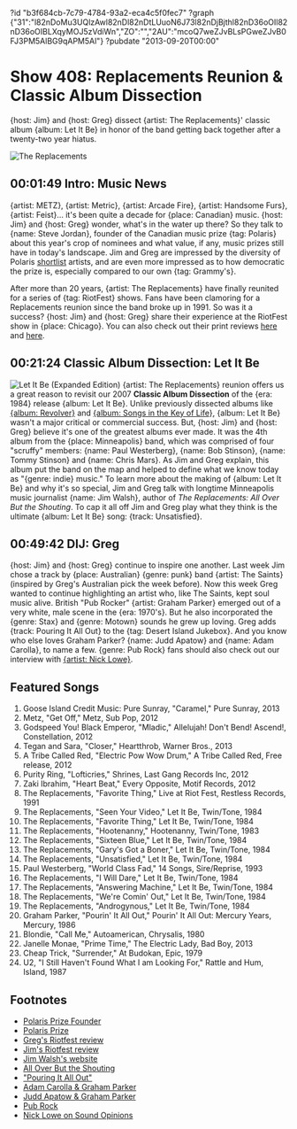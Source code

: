?id "b3f684cb-7c79-4784-93a2-eca4c5f0fec7"
?graph {"31":"l82nDoMu3UQlzAwl82nDl82nDtLUuoN6J73l82nDjBjthl82nD36oOIl82nD36oOIBLXqyMOJ5zVdiWn","ZO":"","2AU":"mcoQ7weZJvBLsPGweZJvB0FJ3PM5AlBG9qAPM5Al"}
?pubdate "2013-09-20T00:00"

# Show 408: Replacements Reunion & Classic Album Dissection 

{host: Jim} and {host: Greg} dissect {artist: The Replacements}' classic album {album: Let It Be} in honor of the band getting back together after a twenty-two year hiatus.

![The Replacements](https://static.soundopinions.org/images/2013/replacements.jpg)

## 00:01:49 Intro: Music News
{artist: METZ}, {artist: Metric}, {artist: Arcade Fire}, {artist: Handsome Furs}, {artist: Feist}… it's been quite a decade for {place: Canadian} music. {host: Jim} and {host: Greg} wonder, what's in the water up there? So they talk to {name: Steve Jordan}, founder of the Canadian music prize {tag: Polaris} about this year's crop of nominees and what value, if any, music prizes still have in today's landscape. Jim and Greg are impressed by the diversity of Polaris [shortlist](http://www.polarismusicprize.ca/2013/) artists, and are even more impressed as to how democratic the prize is, especially compared to our own {tag: Grammy's}.‎

After more than 20 years, {artist: The Replacements} have finally reunited for a series of {tag: RiotFest} shows. Fans have been clamoring for a Replacements reunion since the band broke up in 1991. So was it a success? {host: Jim} and {host: Greg} share their experience at the RiotFest show in {place: Chicago}. You can also check out their print reviews [here](http://articles.chicagotribune.com/2013-09-16/entertainment/chi-replacements-riot-fest--review-20130915_1_guitarist-slim-dunlap-paul-westerberg-riot-fest) and [here](http://www.wbez.org/blogs/jim-derogatis/2013-09/return-replacements-sorta-kinda-not-really-108677).

## 00:21:24  Classic Album Dissection: Let It Be
![Let It Be (Expanded Edition)](https://static.soundopinions.org/assets/408/ZO0.jpg)
{artist: The Replacements} reunion offers us a great reason to revisit our 2007 **Classic Album Dissection** of the {era: 1984} release {album: Let It Be}. Unlike previously dissected albums like [{album: Revolver}](/show/117) and [{album: Songs in the Key of Life}](/show/265), {album: Let It Be} wasn't a major critical or commercial success. But, {host: Jim} and {host: Greg} believe it's one of the greatest albums ever made. It was the 4th album from the {place: Minneapolis} band, which was comprised of four "scruffy" members: {name: Paul Westerberg}, {name: Bob Stinson}, {name: Tommy Stinson} and {name: Chris Mars}. As Jim and Greg explain, this album put the band on the map and helped to define what we know today as "{genre: indie} music." To learn more about the making of {album: Let It Be} and why it's so special, Jim and Greg talk with longtime Minneapolis music journalist {name: Jim Walsh}, author of *The Replacements: All Over But the Shouting*. To cap it all off Jim and Greg play what they think is the ultimate {album: Let It Be} song: {track: Unsatisfied}.

## 00:49:42 DIJ: Greg
{host: Jim} and {host: Greg} continue to inspire one another. Last week Jim chose a track by {place: Australian} {genre: punk} band {artist: The Saints} (inspired by Greg's Australian pick the week before). Now this week Greg wanted to continue highlighting an artist who, like The Saints, kept soul music alive. British "Pub Rocker" {artist: Graham Parker} emerged out of a very white, male scene in the {era: 1970's}. But he also incorporated the {genre: Stax} and {genre: Motown} sounds he grew up loving. Greg adds {track: Pouring It All Out} to the {tag: Desert Island Jukebox}. And you know who else loves Graham Parker? {name: Judd Apatow} and {name: Adam Carolla}, to name a few. {genre: Pub Rock} fans should also check out our interview with [{artist: Nick Lowe}](/show/329).

## Featured Songs
1. Goose Island Credit Music: Pure Sunray, "Caramel," Pure Sunray, 2013
2. Metz, "Get Off," Metz, Sub Pop, 2012
3. Godspeed You! Black Emperor, "Mladic," Allelujah! Don't Bend! Ascend!, Constellation, 2012
4. Tegan and Sara, "Closer," Heartthrob, Warner Bros., 2013
5. A Tribe Called Red, "Electric Pow Wow Drum," A Tribe Called Red, Free release, 2012
6. Purity Ring, "Lofticries," Shrines, Last Gang Records Inc, 2012
7. Zaki Ibrahim, "Heart Beat," Every Opposite, Motif Records, 2012
8. The Replacements, "Favorite Thing," Live at Riot Fest, Restless Records, 1991
9. The Replacements, "Seen Your Video," Let It Be, Twin/Tone, 1984
10. The Replacements, "Favorite Thing," Let It Be, Twin/Tone, 1984
11. The Replacements, "Hootenanny," Hootenanny, Twin/Tone, 1983
12. The Replacements, "Sixteen Blue," Let It Be, Twin/Tone, 1984
13. The Replacements, "Gary's Got a Boner," Let It Be, Twin/Tone, 1984
14. The Replacements, "Unsatisfied," Let It Be, Twin/Tone, 1984
15. Paul Westerberg, "World Class Fad," 14 Songs, Sire/Reprise, 1993
16. The Replacements, "I Will Dare," Let It Be, Twin/Tone, 1984
17. The Replacements, "Answering Machine," Let It Be, Twin/Tone, 1984
18. The Replacements, "We're Comin' Out," Let It Be, Twin/Tone, 1984
19. The Replacements, "Androgynous," Let It Be, Twin/Tone, 1984
21. Graham Parker, "Pourin' It All Out," Pourin' It All Out: Mercury Years, Mercury, 1986
22. Blondie, "Call Me," Autoamerican, Chrysalis, 1980
23. Janelle Monae, "Prime Time," The Electric Lady, Bad Boy, 2013
24. Cheap Trick, "Surrender," At Budokan, Epic, 1979
25. U2, "I Still Haven't Found What I am Looking For," Rattle and Hum, Island, 1987

## Footnotes
- [Polaris Prize Founder](http://www.vice.com/en_ca/read/chatting-with-the-founder-of-the-polaris-prize)
- [Polaris Prize](http://www.polarismusicprize.ca/)
- [Greg's Riotfest review](http://articles.chicagotribune.com/2013-09-16/entertainment/chi-replacements-riot-fest--review-20130915_1_guitarist-slim-dunlap-paul-westerberg-riot-fest)
- [Jim's Riotfest review](http://www.wbez.org/blogs/jim-derogatis/2013-09/return-replacements-sorta-kinda-not-really-108677)
- [Jim Walsh's website](http://www.jimwalshmpls.com/)
- [All Over But the Shouting](http://www.amazon.com/The-Replacements-Over-Shouting-History/dp/B00AZ9EIOU)
- ["Pouring It All Out"](http://www.youtube.com/watch?v=mvsTLkAyAhw)
- [Adam Carolla & Graham Parker](http://adamcarolla.com/graham-parker/)
- [Judd Apatow & Graham Parker](http://www.theatlantic.com/entertainment/archive/2012/12/its-like-a-hollywood-ending-when-judd-apatow-met-graham-parker/266506/)
- [Pub Rock](http://en.wikipedia.org/wiki/Pub_rock_(United_Kingdom))
- [Nick Lowe on Sound Opinions](http://www.soundopinions.org/show/329)
